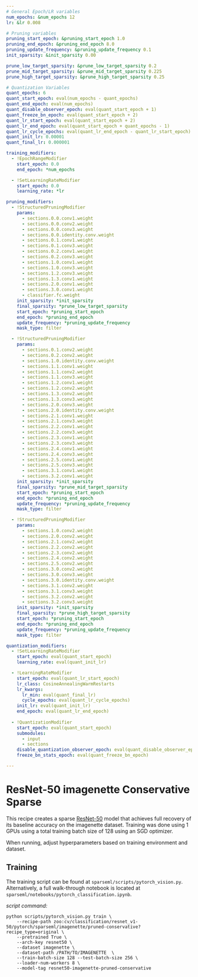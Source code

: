 ```yaml
---
# General Epoch/LR variables
num_epochs: &num_epochs 12
lr: &lr 0.008

# Pruning variables
pruning_start_epoch: &pruning_start_epoch 1.0
pruning_end_epoch: &pruning_end_epoch 8.0
pruning_update_frequency: &pruning_update_frequency 0.1
init_sparsity: &init_sparsity 0.00

prune_low_target_sparsity: &prune_low_target_sparsity 0.2
prune_mid_target_sparsity: &prune_mid_target_sparsity 0.225
prune_high_target_sparsity: &prune_high_target_sparsity 0.25

# Quantization Variables
quant_epochs: 6
quant_start_epoch: eval(num_epochs - quant_epochs)
quant_end_epoch: eval(num_epochs)
quant_disable_observer_epoch: eval(quant_start_epoch + 1)
quant_freeze_bn_epoch: eval(quant_start_epoch + 2)
quant_lr_start_epoch: eval(quant_start_epoch + 2)
quant_lr_end_epoch: eval(quant_start_epoch + quant_epochs - 1)
quant_lr_cycle_epochs: eval(quant_lr_end_epoch - quant_lr_start_epoch)
quant_init_lr: 0.00001
quant_final_lr: 0.000001

training_modifiers:
  - !EpochRangeModifier
    start_epoch: 0.0
    end_epoch: *num_epochs

  - !SetLearningRateModifier
    start_epoch: 0.0
    learning_rate: *lr

pruning_modifiers:
  - !StructuredPruningModifier
    params:
      - sections.0.0.conv1.weight
      - sections.0.0.conv2.weight
      - sections.0.0.conv3.weight
      - sections.0.0.identity.conv.weight
      - sections.0.1.conv1.weight
      - sections.0.1.conv3.weight
      - sections.0.2.conv1.weight
      - sections.0.2.conv3.weight
      - sections.1.0.conv1.weight
      - sections.1.0.conv3.weight
      - sections.1.2.conv3.weight
      - sections.1.3.conv1.weight
      - sections.2.0.conv1.weight
      - sections.3.0.conv1.weight
      - classifier.fc.weight
    init_sparsity: *init_sparsity
    final_sparsity: *prune_low_target_sparsity
    start_epoch: *pruning_start_epoch
    end_epoch: *pruning_end_epoch
    update_frequency: *pruning_update_frequency
    mask_type: filter

  - !StructuredPruningModifier
    params:
      - sections.0.1.conv2.weight
      - sections.0.2.conv2.weight
      - sections.1.0.identity.conv.weight
      - sections.1.1.conv1.weight
      - sections.1.1.conv2.weight
      - sections.1.1.conv3.weight
      - sections.1.2.conv1.weight
      - sections.1.2.conv2.weight
      - sections.1.3.conv2.weight
      - sections.1.3.conv3.weight
      - sections.2.0.conv3.weight
      - sections.2.0.identity.conv.weight
      - sections.2.1.conv1.weight
      - sections.2.1.conv3.weight
      - sections.2.2.conv1.weight
      - sections.2.2.conv3.weight
      - sections.2.3.conv1.weight
      - sections.2.3.conv3.weight
      - sections.2.4.conv1.weight
      - sections.2.4.conv3.weight
      - sections.2.5.conv1.weight
      - sections.2.5.conv3.weight
      - sections.3.1.conv1.weight
      - sections.3.2.conv1.weight
    init_sparsity: *init_sparsity
    final_sparsity: *prune_mid_target_sparsity
    start_epoch: *pruning_start_epoch
    end_epoch: *pruning_end_epoch
    update_frequency: *pruning_update_frequency
    mask_type: filter

  - !StructuredPruningModifier
    params:
      - sections.1.0.conv2.weight
      - sections.2.0.conv2.weight
      - sections.2.1.conv2.weight
      - sections.2.2.conv2.weight
      - sections.2.3.conv2.weight
      - sections.2.4.conv2.weight
      - sections.2.5.conv2.weight
      - sections.3.0.conv2.weight
      - sections.3.0.conv3.weight
      - sections.3.0.identity.conv.weight
      - sections.3.1.conv2.weight
      - sections.3.1.conv3.weight
      - sections.3.2.conv2.weight
      - sections.3.2.conv3.weight
    init_sparsity: *init_sparsity
    final_sparsity: *prune_high_target_sparsity
    start_epoch: *pruning_start_epoch
    end_epoch: *pruning_end_epoch
    update_frequency: *pruning_update_frequency
    mask_type: filter

quantization_modifiers:
  - !SetLearningRateModifier
    start_epoch: eval(quant_start_epoch)
    learning_rate: eval(quant_init_lr)

  - !LearningRateModifier
    start_epoch: eval(quant_lr_start_epoch)
    lr_class: CosineAnnealingWarmRestarts
    lr_kwargs:
      lr_min: eval(quant_final_lr)
      cycle_epochs: eval(quant_lr_cycle_epochs)
    init_lr: eval(quant_init_lr)
    end_epoch: eval(quant_lr_end_epoch)
    
  - !QuantizationModifier
    start_epoch: eval(quant_start_epoch)
    submodules:
      - input
      - sections
    disable_quantization_observer_epoch: eval(quant_disable_observer_epoch)
    freeze_bn_stats_epoch: eval(quant_freeze_bn_epoch)

---
```


# ResNet-50 imagenette Conservative Sparse

This recipe creates a sparse [ResNet-50](https://arxiv.org/abs/1512.03385) model that
achieves full recovery of its baseline accuracy on the imagenette dataset.
Training was done using 1 GPUs using a total training batch size of 128
using an SGD optimizer.

When running, adjust hyperparameters based on training environment and dataset.

## Training
The training script can be found at `sparseml/scripts/pytorch_vision.py`. 
Alternatively, a full walk-through notebook is located at `sparseml/notebooks/pytorch_classification.ipynb`.

*script command:*

```
python scripts/pytorch_vision.py train \
    --recipe-path zoo:cv/classification/resnet_v1-50/pytorch/sparseml/imagenette/pruned-conservative?recipe_type=original \
    --pretrained True \
    --arch-key resnet50 \
    --dataset imagenette \
    --dataset-path /PATH/TO/IMAGENETTE  \
    --train-batch-size 128 --test-batch-size 256 \
    --loader-num-workers 8 \
    --model-tag resnet50-imagenette-pruned-conservative
```